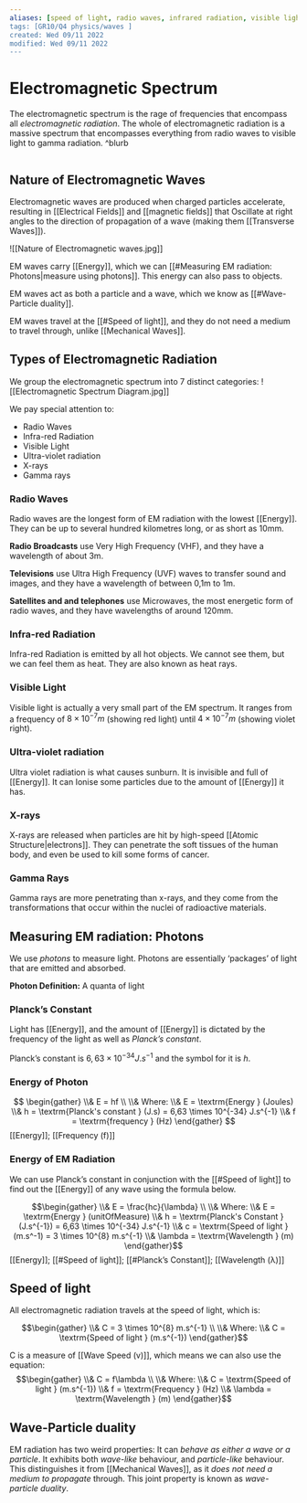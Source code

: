 ```yaml
---
aliases: [speed of light, radio waves, infrared radiation, visible light, ultraviolet radiation, UV radiation, x-rays, gamma rays, planck's constant, photons, ]
tags: [GR10/Q4 physics/waves ]
created: Wed 09/11 2022
modified: Wed 09/11 2022
---
```

# Electromagnetic Spectrum
The electromagnetic spectrum is the rage of frequencies that encompass all *electromagnetic radiation*. The whole of electromagnetic radiation is a massive spectrum that encompasses everything from radio waves to visible light to gamma radiation. ^blurb

```toc
```

## Nature of Electromagnetic Waves
Electromagnetic waves are produced when charged particles accelerate, resulting in [[Electrical Fields]] and [[magnetic fields]] that Oscillate at right angles to the direction of propagation of a wave (making them [[Transverse Waves]]). 

![[Nature of Electromagnetic waves.jpg]]

EM waves carry [[Energy]], which we can [[#Measuring EM radiation: Photons|measure using photons]]. This energy can also pass to objects. 

EM waves act as both a particle and a wave, which we know as [[#Wave-Particle duality]]. 

EM waves travel at the [[#Speed of light]], and they do not need a medium to travel through, unlike [[Mechanical Waves]]. 

## Types of Electromagnetic Radiation
We group the electromagnetic spectrum into 7 distinct categories:
![[Electromagnetic Spectrum Diagram.jpg]]

We pay special attention to:
- Radio Waves
- Infra-red Radiation
- Visible Light
- Ultra-violet radiation
- X-rays
- Gamma rays

### Radio Waves
Radio waves are the longest form of EM radiation with the lowest [[Energy]]. They can be up to several hundred kilometres long, or as short as 10mm. 

**Radio Broadcasts** use Very High Frequency (VHF), and they have a wavelength of about 3m.

**Televisions** use Ultra High Frequency (UVF) waves to transfer sound and images, and they have a wavelength of between 0,1m to 1m. 

**Satellites and and telephones** use Microwaves, the most energetic form of radio waves, and they have wavelengths of around 120mm.

### Infra-red Radiation
Infra-red Radiation is emitted by all hot objects. We cannot see them, but we can feel them as heat. They are also known as heat rays. 

### Visible Light
Visible light is actually a very small part of the EM spectrum. It ranges from a frequency of $8 \times 10^{-7}m$ (showing red light) until $4 \times 10^{-7}m$ (showing violet right). 

### Ultra-violet radiation
Ultra violet radiation is what causes sunburn. It is invisible and full of [[Energy]]. It can Ionise some particles due to the amount of [[Energy]] it has. 

### X-rays
X-rays are released when particles are hit by high-speed [[Atomic Structure|electrons]]. They can penetrate the soft tissues of the human body, and even be used to kill some forms of cancer. 

### Gamma Rays
Gamma rays are more penetrating than x-rays, and they come from the transformations that occur within the nuclei of radioactive materials. 

## Measuring EM radiation: Photons
We use *photons* to measure light. Photons are essentially ‘packages’ of light that are emitted and absorbed. 

**Photon Definition:** A quanta of light

### Planck’s Constant
Light has [[Energy]], and the amount of [[Energy]] is dictated by the frequency of the light as well as *Planck’s constant*. 

Planck’s constant is $6,63 \times 10^{-34} J.s^{-1}$ and the symbol for it is $h$. 

### Energy of Photon
$$
\begin{gather}
\\& E = hf
\\
\\& Where:
\\& E = \textrm{Energy } (Joules)
\\& h = \textrm{Planck's constant } (J.s) = 6,63 \times 10^{-34} J.s^{-1}
\\& f = \textrm{frequency } (Hz)
\end{gather}
$$
[[Energy]]; [[Frequency (f)]]

### Energy of EM Radiation
We can use Planck’s constant in conjunction with the [[#Speed of light]] to find out the [[Energy]] of any wave using the formula below. 

$$\begin{gather}
\\& E = \frac{hc}{\lambda}
\\
\\& Where:
\\& E = \textrm{Energy } (unitOfMeasure)
\\& h = \textrm{Planck's Constant } (J.s^{-1}) = 6,63 \times 10^{-34} J.s^{-1}
\\& c = \textrm{Speed of light } (m.s^-1) = 3 \times 10^{8} m.s^{-1}
\\& \lambda = \textrm{Wavelength } (m)
\end{gather}$$
[[Energy]]; [[#Speed of light]]; [[#Planck’s Constant]]; [[Wavelength (λ)]]

## Speed of light
All electromagnetic radiation travels at the speed of light, which is:

$$\begin{gather}
\\& C = 3 \times 10^{8} m.s^{-1}
\\
\\& Where:
\\& C = \textrm{Speed of light } (m.s^{-1})
\end{gather}$$

C is a measure of [[Wave Speed (v)]], which means we can also use the equation:
$$\begin{gather}
\\& C = f\lambda 
\\
\\& Where:
\\& C = \textrm{Speed of light } (m.s^{-1})
\\& f = \textrm{Frequency } (Hz)
\\& \lambda = \textrm{Wavelength } (m)
\end{gather}$$

## Wave-Particle duality
EM radiation has two weird properties: It can *behave as either a wave or a particle*. It exhibits both *wave-like* behaviour, and *particle-like* behaviour. This distinguishes it from [[Mechanical Waves]], as it *does not need a medium to propagate* through. This joint property is known as *wave-particle duality*. 

